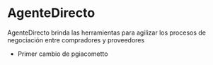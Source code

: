 ﻿# AgenteDirecto
AgenteDirecto brinda las herramientas para agilizar los procesos de negociación entre compradores y proveedores

 - Primer cambio de pgiacometto

